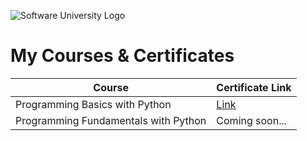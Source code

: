 ![Software University Logo](https://softuni.bg/content/images/svg-logos/software-university-logo.svg?sanitize=true)

# My Courses & Certificates

| Course                         | Certificate Link                                                  |
|--------------------------------|-------------------------------------------------------------------|
| Programming Basics with Python | [Link](https://softuni.bg/certificates/details/216513/e0e9f9fa)   |
| Programming Fundamentals with Python | Coming soon... |
